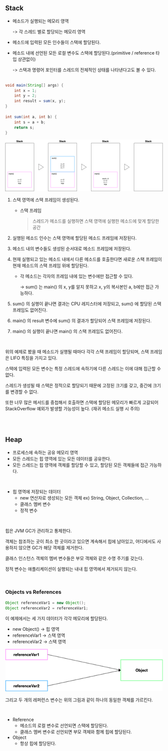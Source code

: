 ## Stack
- 메소드가 실행되는 메모리 영역
  
  -> 각 스레드 별로 할당되는 메모리 영역 
- 메소드에 입력된 모든 인수들이 스택에 할당된다.
- 메소드 내에 선언된 모든 로컬 변수도 스택에 할당된다.(primitive / reference 타입 상관없이)

    -> 스택과 명령어 포인터를 스레드의 전체적인 상태를 나타낸다고도 볼 수 있다.

```java

void main(String[] args) {
    int x = 1;
    int y = 2;
    int result = sum(x, y);
}

int sum(int a, int b) {
    int s = a + b;
    return s;
}

```
![img.png](../image/img-001.png)

1. 스택 영역에 스택 프레임이 생성된다.
   - 스택 프레임
     > 스레드가 메소드를 실행하면 스택 영역에 실행한 메소드에 맞게 할당한 공간

2. 실행된 메소드 인수는 스택 영역에 할당된 메소드 프레임에 저장된다.
3. 메소드 내의 변수들도 생성된 순서대로 메소드 프레임에 저장된다.
4. 현재 실행되고 있는 메소드 내에서 다른 메소드를 호출한다면 새로운 스택 프레임이 현재 메소드의 스택 프레임 위에 할당된다.
   - 각 메소드는 각자의 프레임 내에 있는 변수에만 접근할 수 있다.
     
     -> sum() 는 main() 의 x, y를 알지 못하고 x, y의 복사본인 a, b에만 접근 가능하다.
5. sum() 의 실행이 끝나면 결과는 CPU 레지스터에 저장되고, sum() 에 할당된 스택 프레임도 없어진다.
6. main() 의 result 변수에 sum() 의 결과가 할당되어 스택 프레임에 저장된다.
7. main() 의 실행이 끝나면 main() 의 스택 프레임도 없어진다.

<br/>

위의 예제로 봤을 때 메소드가 실행될 때마다 각각 스택 프레임이 할당되며, 스택 프레임은 LIFO 특징을 가지고 있다.

스택에 입력된 모든 변수는 특정 스레드에 속하기에 다른 스레드는 이에 대해 접근할 수 없다.

스레드가 생성될 때 스택은 정적으로 할당되기 때문에 고정된 크기를 갖고, 중간에 크기를 변경할 수 없다.

또한 너무 많은 메서드를 중첩해서 호출하면 스택에 할당된 메모리가 빠르게 고갈되어 StackOverflow 예외가 발생할 가능성이 높다.
(재귀 메소드 실행 시 주의)

<br/><br/>

## Heap
- 프로세스에 속하는 공유 메모리 영역
- 모든 스레드는 힙 영역에 있는 모든 데이터를 공유한다.
- 모든 스레드는 힙 영역에 객체를 할당할 수 있고, 할당된 모든 객체들에 접근 가능하다.

<br/>

- 힙 영역에 저장되는 데이터
  - new 연산자로 생성되는 모든 객체 ex) String, Object, Collection, ...
  - 클래스 멤버 변수
  - 정적 변수

<br/>

힙은 JVM GC가 관리하고 통제한다.

객체는 참조하는 곳이 최소 한 곳이라고 있으면 계속해서 힙에 남아있고, 어디에서도 사용하지 않으면 GC가 해당 객체를 제거한다.

클래스 인스턴스 객체의 멤버 변수들은 부모 객체와 같은 수명 주기를 갖는다.

정적 변수는 애플리케이션이 실행되는 내내 힙 영역에서 제거되지 않는다.

<br/>

### Objects vs References
```java
Object referenceVar1 = new Object();
Object referenceVar2 = referenceVar1;
```
이 예제에서는 세 가지 데이터가 각각 메모리에 할당된다.
- new Object() -> 힙 영역
- referenceVar1 -> 스택 영역
- referenceVar2 -> 스택 영역

![img.png](../image/img-002.png)

그리고 두 개의 레퍼런스 변수는 위의 그림과 같이 하나의 동일한 객체를 가르킨다.


<br/>

- Reference
  - 메소드의 로컬 변수로 선언되면 스택에 할당된다.
  - 클래스 멤버 변수로 선언되면 부모 객체와 함께 힙에 할당된다.
- Object
  - 항상 힙에 할당된다.